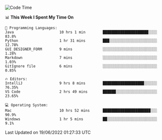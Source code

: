 <!--START_SECTION:waka-->
![Code Time](http://img.shields.io/badge/Code%20Time-45%20hrs%2021%20mins-blue)

📊 **This Week I Spent My Time On** 

```text
💬 Programming Languages: 
Java                     10 hrs 1 min        █████████████████████░░░░   83.8% 
Python                   1 hr 31 mins        ███░░░░░░░░░░░░░░░░░░░░░░   12.78% 
GUI_DESIGNER_FORM        9 mins              ░░░░░░░░░░░░░░░░░░░░░░░░░   1.28% 
Markdown                 7 mins              ░░░░░░░░░░░░░░░░░░░░░░░░░   1.03% 
GitIgnore file           6 mins              ░░░░░░░░░░░░░░░░░░░░░░░░░   0.85%

🔥 Editors: 
IntelliJ                 9 hrs 8 mins        ███████████████████░░░░░░   76.35% 
VS Code                  2 hrs 49 mins       ██████░░░░░░░░░░░░░░░░░░░   23.65%

💻 Operating System: 
Mac                      10 hrs 52 mins      ██████████████████████░░░   90.9% 
Windows                  1 hr 5 mins         ██░░░░░░░░░░░░░░░░░░░░░░░   9.1%

```


 Last Updated on 19/06/2022 01:27:33 UTC
<!--END_SECTION:waka-->
